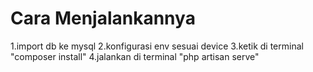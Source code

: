 <h1>Cara Menjalankannya</h1>

1.import db ke mysql
2.konfigurasi env sesuai device 
3.ketik di terminal "composer install"
4.jalankan di terminal "php artisan serve"
